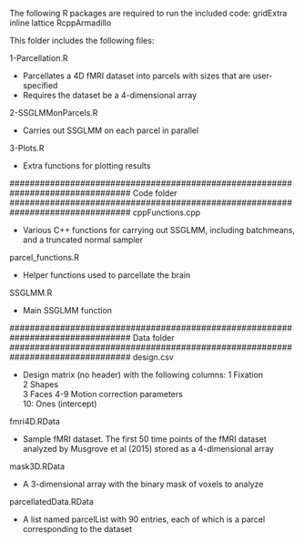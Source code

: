 The following R packages are required to run the included code:
gridExtra
inline
lattice
RcppArmadillo

This folder includes the following files:

1-Parcellation.R
  - Parcellates a 4D fMRI dataset into parcels with sizes that are user-specified 
  - Requires the dataset be a 4-dimensional array

2-SSGLMMonParcels.R
  - Carries out SSGLMM on each parcel in parallel

3-Plots.R
  - Extra functions for plotting results
  
################################################################################
Code folder
################################################################################
cppFunctions.cpp
  - Various C++ functions for carrying out SSGLMM, including batchmeans, and a
    truncated normal sampler
	
parcel_functions.R
  - Helper functions used to parcellate the brain

SSGLMM.R
  - Main SSGLMM function

  
################################################################################
Data folder
################################################################################
design.csv
  - Design matrix (no header) with the following columns:
    1   Fixation   
    2   Shapes   
    3   Faces
    4-9 Motion correction parameters     
    10: Ones (intercept) 

fmri4D.RData
  - Sample fMRI dataset. The first 50 time points of the fMRI dataset analyzed
    by Musgrove et al (2015) stored as a 4-dimensional array 

mask3D.RData
  - A 3-dimensional array with the binary mask of voxels to analyze

parcellatedData.RData
 - A list named parcelList with 90 entries, each of which is a parcel
   corresponding to the dataset
